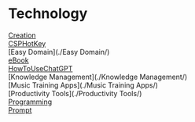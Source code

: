 ﻿---
layout: default
---

# Technology

[Creation](./Creation/)  
[CSPHotKey](./CSPHotKey/)  
[Easy Domain](./Easy Domain/)  
[eBook](./eBook/)  
[HowToUseChatGPT](./HowToUseChatGPT/)  
[Knowledge Management](./Knowledge Management/)  
[Music Training Apps](./Music Training Apps/)  
[Productivity Tools](./Productivity Tools/)  
[Programming](./Programming/)  
[Prompt](./Prompt/)  
